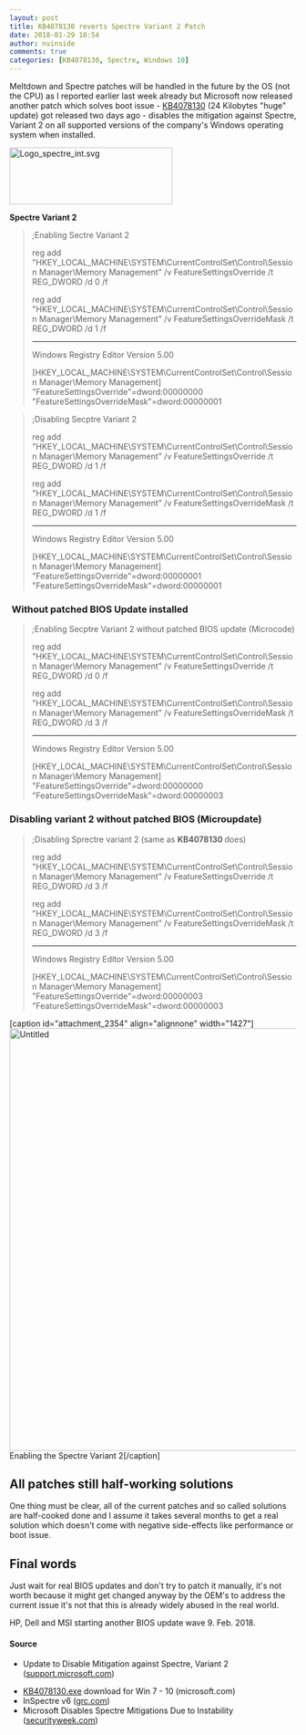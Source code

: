 ```yaml
---
layout: post
title: KB4078130 reverts Spectre Variant 2 Patch
date: 2018-01-29 10:54
author: nvinside
comments: true
categories: [KB4078130, Spectre, Windows 10]
---
```

Meltdown and Spectre patches will be handled in the future by the OS (not the CPU) as I reported earlier last week already but Microsoft now released another patch which solves boot issue - <a href="https://www.catalog.update.microsoft.com/Search.aspx?q=KB4078130">KB4078130</a> (24 Kilobytes "huge" update) got released two days ago - disables the mitigation against Spectre, Variant 2 on all supported versions of the company's Windows operating system when installed.

<img class=" size-full wp-image-2353 aligncenter" src="https://chefkochblog.files.wordpress.com/2018/01/logo_spectre_int-svg.png" alt="Logo_spectre_int.svg" width="286" height="100" />

<!--more-->

<strong>Spectre Variant 2</strong>

<blockquote>;Enabling Sectre Variant 2

reg add "HKEY_LOCAL_MACHINE\SYSTEM\CurrentControlSet\Control\Session Manager\Memory Management" /v FeatureSettingsOverride /t REG_DWORD /d 0 /f

reg add "HKEY_LOCAL_MACHINE\SYSTEM\CurrentControlSet\Control\Session Manager\Memory Management" /v FeatureSettingsOverrideMask /t REG_DWORD /d 1 /f

<hr />

Windows Registry Editor Version 5.00

[HKEY_LOCAL_MACHINE\SYSTEM\CurrentControlSet\Control\Session Manager\Memory Management]
"FeatureSettingsOverride"=dword:00000000
"FeatureSettingsOverrideMask"=dword:00000001</blockquote>

<blockquote>;Disabling Secptre Variant 2

reg add "HKEY_LOCAL_MACHINE\SYSTEM\CurrentControlSet\Control\Session Manager\Memory Management" /v FeatureSettingsOverride /t REG_DWORD /d 1 /f

reg add "HKEY_LOCAL_MACHINE\SYSTEM\CurrentControlSet\Control\Session Manager\Memory Management" /v FeatureSettingsOverrideMask /t REG_DWORD /d 1 /f

<hr />

Windows Registry Editor Version 5.00

[HKEY_LOCAL_MACHINE\SYSTEM\CurrentControlSet\Control\Session Manager\Memory Management]
"FeatureSettingsOverride"=dword:00000001
"FeatureSettingsOverrideMask"=dword:00000001</blockquote>

<h3> Without patched BIOS Update installed</h3>

<blockquote>;Enabling Secptre Variant 2 without patched BIOS update (Microcode)

reg add "HKEY_LOCAL_MACHINE\SYSTEM\CurrentControlSet\Control\Session Manager\Memory Management" /v FeatureSettingsOverride /t REG_DWORD /d 0 /f

reg add "HKEY_LOCAL_MACHINE\SYSTEM\CurrentControlSet\Control\Session Manager\Memory Management" /v FeatureSettingsOverrideMask /t REG_DWORD /d 3 /f

<hr />

Windows Registry Editor Version 5.00

[HKEY_LOCAL_MACHINE\SYSTEM\CurrentControlSet\Control\Session Manager\Memory Management]
"FeatureSettingsOverride"=dword:00000000
"FeatureSettingsOverrideMask"=dword:00000003</blockquote>

<h3>Disabling variant 2 without patched BIOS (Microupdate)</h3>

<blockquote>;Disabling Sprectre variant 2 (same as <strong>KB4078130 </strong>does)

reg add "HKEY_LOCAL_MACHINE\SYSTEM\CurrentControlSet\Control\Session Manager\Memory Management" /v FeatureSettingsOverride /t REG_DWORD /d 3 /f

reg add "HKEY_LOCAL_MACHINE\SYSTEM\CurrentControlSet\Control\Session Manager\Memory Management" /v FeatureSettingsOverrideMask /t REG_DWORD /d 3 /f

<hr />

Windows Registry Editor Version 5.00

[HKEY_LOCAL_MACHINE\SYSTEM\CurrentControlSet\Control\Session Manager\Memory Management]
"FeatureSettingsOverride"=dword:00000003
"FeatureSettingsOverrideMask"=dword:00000003</blockquote>

[caption id="attachment_2354" align="alignnone" width="1427"]<img class="alignnone size-full wp-image-2354" src="https://chefkochblog.files.wordpress.com/2018/01/untitled2.png" alt="Untitled" width="1427" height="741" /> Enabling the Spectre Variant 2[/caption]

<h2>All patches still half-working solutions</h2>

One thing must be clear, all of the current patches and so called solutions are half-cooked done and I assume it takes several months to get a real solution which doesn't come with negative side-effects like performance or boot issue.

<h2>Final words</h2>

Just wait for real BIOS updates and don't try to patch it manually, it's not worth because it might get changed anyway by the OEM's to address the current issue it's not that this is already widely abused in the real world.

HP, Dell and MSI starting another BIOS update wave 9. Feb. 2018.

<h4>Source</h4>

<ul>
    <li>
<p class="c-heading-3 article-heading ng-binding ng-scope">Update to Disable Mitigation against Spectre, Variant 2 (<a href="https://support.microsoft.com/en-us/help/4078130/update-to-disable-mitigation-against-spectre-variant-2" target="_blank" rel="noopener">support.microsoft.com</a>)</p>
</li>
    <li><a href="http://download.windowsupdate.com/c/msdownload/update/software/crup/2018/01/kb4078130_b86f0bf2dc0866a0e117ed2d4a5302fab0493a7b.exe" target="_blank" rel="noopener">KB4078130.exe</a> download for Win 7 - 10 (microsoft.com)</li>
    <li>InSpectre v6 (<a href="https://www.grc.com/inspectre.htm" target="_blank" rel="noopener">grc.com</a>)</li>
    <li>Microsoft Disables Spectre Mitigations Due to Instability (<a href="http://www.securityweek.com/microsoft-disables-spectre-mitigations-due-instability" target="_blank" rel="noopener">securityweek.com</a>)</li>
</ul>
